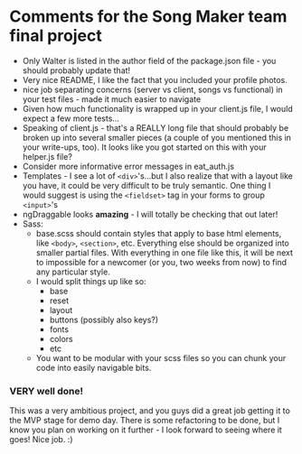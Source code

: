 # Comments for the Song Maker team final project

* Only Walter is listed in the author field of the package.json file - you should probably update that!  
* Very nice README, I like the fact that you included your profile photos.
* nice job separating concerns (server vs client, songs vs functional) in your test files - made it much easier to navigate
* Given how much functionality is wrapped up in your client.js file, I would expect a few more tests...
* Speaking of client.js - that's a REALLY long file that should probably be broken up into several smaller pieces (a couple of you mentioned this in your write-ups, too). It looks like you got started on this with your helper.js file?
* Consider more informative error messages in eat_auth.js
* Templates - I see a lot of `<div>`'s...but I also realize that with a layout like you have, it could be very difficult to be truly semantic.  One thing I would suggest is using the `<fieldset>` tag in your forms to group `<input>`'s
* ngDraggable looks **amazing** - I will totally be checking that out later!
* Sass:
  * base.scss should contain styles that apply to base html elements, like `<body>`, `<section>`, etc.  Everything else should be organized into smaller partial files.  With everything in one file like this, it will be next to impossible for a newcomer (or you, two weeks from now) to find any particular style.
  * I would split things up like so:
    * base
    * reset
    * layout
    * buttons (possibly also keys?)
    * fonts
    * colors
    * etc
  * You want to be modular with your scss files so you can chunk your code into easily navigable bits.

### VERY well done!

This was a very ambitious project, and you guys did a great job getting it to the MVP stage for demo day.  There is some refactoring to be done, but I know you plan on working on it further - I look forward to seeing where it goes!  Nice job.  :)